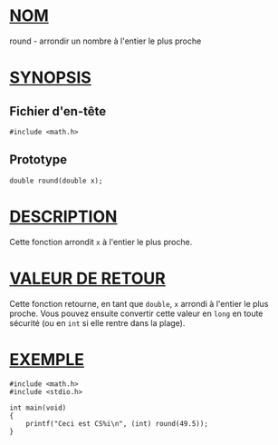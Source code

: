 # [NOM](#nom)

round - arrondir un nombre à l'entier le plus proche

# [SYNOPSIS](#synopsis)

## Fichier d'en-tête

    #include <math.h>

## Prototype

    double round(double x);

# [DESCRIPTION](#description)

Cette fonction arrondit `x` à l'entier le plus proche.

# [VALEUR DE RETOUR](#valeur-de-retour)

Cette fonction retourne, en tant que `double`, `x` arrondi à l'entier le plus proche. Vous pouvez ensuite convertir cette valeur en `long` en toute sécurité (ou en `int` si elle rentre dans la plage).

# [EXEMPLE](#exemple)

    #include <math.h>
    #include <stdio.h>

    int main(void)
    {
        printf("Ceci est CS%i\n", (int) round(49.5));
    }
